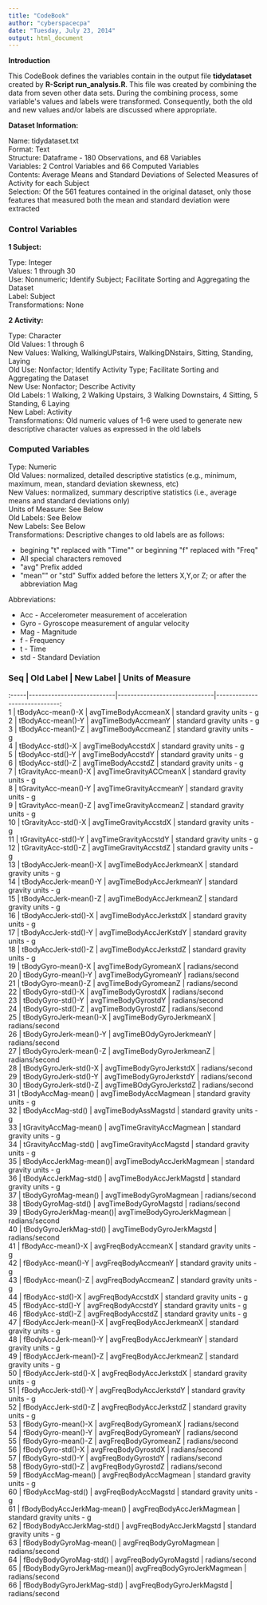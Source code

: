 ```yaml
---
title: "CodeBook"
author: "cyberspacecpa"
date: "Tuesday, July 23, 2014"
output: html_document
---
```


**Introduction**

This CodeBook defines the variables contain in the output file **tidydataset** created by **R-Script run_analysis.R**. This file was created by combining the data from seven other data sets. During the combining process, some variable's values and labels were transformed. Consequently, both the old and new values and/or labels are discussed where appropriate. 


**Dataset Information:**     

Name: tidydataset.txt      
Format: Text     
Structure: Dataframe - 180 Observations, and 68 Variables     
Variables: 2 Control Variables and 66 Computed Variables     
Contents: Average Means and Standard Deviations of Selected Measures of Activity for each Subject     
Selection: Of the 561 features contained in the original dataset, only those features that measured both the mean and standard deviation were extracted     

### Control Variables

**1 Subject:** 

Type: Integer     
Values: 1 through 30     
Use: Nonnumeric; Identify Subject; Facilitate Sorting and Aggregating the Dataset     
Label: Subject     
Transformations: None


**2 Activity:**     

Type: Character     
Old Values: 1 through 6     
New Values: Walking, WalkingUPstairs, WalkingDNstairs, Sitting, Standing, Laying           
Old Use: Nonfactor; Identify Activity Type; Facilitate Sorting and Aggregating the Dataset     
New Use: Nonfactor; Describe Activity     
Old Labels: 1 Walking, 2 Walking Upstairs, 3 Walking Downstairs, 4 Sitting, 5 Standing, 6 Laying     
New Label: Activity     
Transformations: Old numeric values of 1-6 were used to generate new descriptive character values as expressed in the old labels                            

    
### Computed Variables     

Type: Numeric     
Old Values: normalized, detailed descriptive statistics (e.g., minimum, maximum, mean, standard deviation skewness, etc)           
New Values: normalized, summary descriptive statistics (i.e., average means and standard deviations only)     
Units of Measure: See Below     
Old Labels: See Below     
New Labels: See Below     
Transformations: Descriptive changes to old labels are as follows: 

* begining "t" replaced with "Time"" or beginning "f" replaced with "Freq"      
* All special characters removed     
* "avg" Prefix added     
* "mean"" or "std" Suffix added before the letters X,Y,or Z; or after the abbreviation Mag

Abbreviations:     

* Acc - Accelerometer measurement of acceleration
* Gyro - Gyroscope measurement of angular velocity     
* Mag - Magnitude     
* f - Frequency     
* t - Time     
* std - Standard Deviation     
     
    
    
### Seq | Old Label         | New Label  |   Units of Measure      
:-----|---------------------------|------------------------------|-----------------------------:    
 1    | tBodyAcc-mean()-X | avgTimeBodyAccmeanX                  | standard gravity units - g                               
 2    | tBodyAcc-mean()-Y | avgTimeBodyAccmeanY                  | standard gravity units - g     
 3    | tBodyAcc-mean()-Z | avgTimeBodyAccmeanZ                  | standard gravity units - g                               
 4    | tBodyAcc-std()-X | avgTimeBodyAccstdX                    | standard gravity units - g                            
 5    | tBodyAcc-std()-Y | avgTimeBodyAccstdY                    | standard gravity units - g                       
 6    | tBodyAcc-std()-Z | avgTimeBodyAccstdZ                    | standard gravity units - g                        
 7    | tGravityAcc-mean()-X | avgTimeGravityACCmeanX            | standard gravity units - g         
 8    | tGravityAcc-mean()-Y | avgTimeGravityAccmeanY            | standard gravity units - g       
 9    | tGravityAcc-mean()-Z | avgTimeGravityAccmeanZ            | standard gravity units - g       
 10   | tGravityAcc-std()-X | avgTimeGravityAccstdX              | standard gravity units - g     
 11   | tGravityAcc-std()-Y | avgTimeGravityAccstdY              | standard gravity units - g     
 12   | tGravityAcc-std()-Z | avgTimeGravityAccstdZ              | standard gravity units - g     
 13   | tBodyAccJerk-mean()-X | avgTimeBodyAccJerkmeanX          | standard gravity units - g      
 14   | tBodyAccJerk-mean()-Y   | avgTimeBodyAccJerkmeanY        | standard gravity units - g      
 15   | tBodyAccJerk-mean()-Z   | avgTimeBodyAccJerkmeanZ        | standard gravity units - g     
 16   | tBodyAccJerk-std()-X    | avgTimeBodyAccJerkstdX         | standard gravity units - g     
 17   | tBodyAccJerk-std()-Y    | avgTimeBodyAccJerKstdY         | standard gravity units - g     
 18   | tBodyAccJerk-std()-Z    | avgTimeBodyAccJerkstdZ         | standard gravity units - g     
 19   | tBodyGyro-mean()-X      | avgTimeBodyGyromeanX           | radians/second     
 20   | tBodyGyro-mean()-Y      | avgTimeBodyGyromeanY           | radians/second       
 21   | tBodyGyro-mean()-Z |      avgTimeBodyGyromeanZ           | radians/second     
 22   | tBodyGyro-std()-X  |      avgTimeBodyGyrostdX            | radians/second     
 23   | tBodyGyro-std()-Y  |      avgTimeBodyGyrostdY            | radians/second     
 24   | tBodyGyro-std()-Z   |     avgTimeBodyGyrostdZ            | radians/second     
 25   | tBodyGyroJerk-mean()-X |  avgTimeBodyGyroJerkmeanX       | radians/second         
 26   | tBodyGyroJerk-mean()-Y  | avgTimeBOdyGyroJerkmeanY       | radians/second       
 27   | tBodyGyroJerk-mean()-Z  | avgTimeBodyGyroJerkmeanZ       | radians/second     
 28   | tBodyGyroJerk-std()-X   | avgTimeBodyGyroJerkstdX        | radians/second     
 29   | tBodyGyroJerk-std()-Y   | avgTimeBodyGyroJerkstdY        | radians/second     
 30   | tBodyGyroJerk-std()-Z   | avgTimeBOdyGyroJerkstdZ        | radians/second          
 31   | tBodyAccMag-mean() |      avgTimeBodyAccMagmean          | standard gravity units - g     
 32   | tBodyAccMag-std()  |      avgTimeBodyAssMagstd           | standard gravity units - g     
 33   | tGravityAccMag-mean() |   avgTimeGravityAccMagmean       | standard gravity units - g         
 34   | tGravityAccMag-std()  |   avgTimeGravityAccMagstd        | standard gravity units - g     
 35   | tBodyAccJerkMag-mean()|   avgTimeBodyAccJerkMagmean      | standard gravity units - g              
 36   | tBodyAccJerkMag-std() |   avgTimeBodyAccJerkMagstd       | standard gravity units - g     
 37   | tBodyGyroMag-mean() |     avgTimeBodyGyroMagmean         | radians/second     
 38   | tBodyGyroMag-std()  |     avgTimeBodyGyroMagstd          | radians/second     
 39   | tBodyGyroJerkMag-mean()|  avgTimeBodyGyroJerkMagmean     | radians/second         
 40   | tBodyGyroJerkMag-std() |  avgTimeBodyGyroJerkMagstd      | radians/second     
 41   | fBodyAcc-mean()-X    |    avgFreqBodyAccmeanX            | standard gravity units - g     
 42   | fBodyAcc-mean()-Y    |    avgFreqBodyAccmeanY            | standard gravity units - g     
 43   | fBodyAcc-mean()-Z    |    avgFreqBodyAccmeanZ            | standard gravity units - g     
 44   | fBodyAcc-std()-X    |     avgFreqBodyAccstdX             | standard gravity units - g     
 45   | fBodyAcc-std()-Y    |     avgFreqBodyAccstdY             | standard gravity units - g     
 46   | fBodyAcc-std()-Z    |     avgFreqBodyAccstdZ             | standard gravity units - g     
 47   | fBodyAccJerk-mean()-X |   avgFreqBodyAccJerkmeanX        | standard gravity units - g         
 48   | fBodyAccJerk-mean()-Y |   avgFreqBodyAccJerkmeanY        | standard gravity units - g      
 49   | fBodyAccJerk-mean()-Z |   avgFreqBodyAccJerkmeanZ        | standard gravity units - g     
 50   | fBodyAccJerk-std()-X  |   avgFreqBodyAccJerkstdX         | standard gravity units - g     
 51   | fBodyAccJerk-std()-Y   |  avgFreqBodyAccJerkstdY         | standard gravity units - g     
 52   | fBodyAccJerk-std()-Z    | avgFreqBodyAccJerkstdZ         | standard gravity units - g     
 53   | fBodyGyro-mean()-X    |   avgFreqBodyGyromeanX           | radians/second          
 54   | fBodyGyro-mean()-Y     |  avgFreqBodyGyromeanY           | radians/second     
 55   | fBodyGyro-mean()-Z     |  avgFreqBodyGyromeanZ           | radians/second     
 56   | fBodyGyro-std()-X     |   avgFreqBodyGyrostdX            | radians/second     
 57   | fBodyGyro-std()-Y     |   avgFreqBodyGyrostdY            | radians/second     
 58   | fBodyGyro-std()-Z     |   avgFreqBodyGyrostdZ            | radians/second     
 59   | fBodyAccMag-mean()     |  avgFreqBodyAccMagmean          | standard gravity units - g     
 60   | fBodyAccMag-std()     |   avgFreqBodyAccMagstd           | standard gravity units - g     
 61   | fBodyBodyAccJerkMag-mean() | avgFreqBodyAccJerkMagmean   | standard gravity units - g         
 62   | fBodyBodyAccJerkMag-std()  | avgFreqBodyAccJerkMagstd    | standard gravity units - g      
 63   | fBodyBodyGyroMag-mean() | avgFreqBodyGyroMagmean         | radians/second     
 64   | fBodyBodyGyroMag-std() | avgFreqBodyGyroMagstd           | radians/second     
 65   | fBodyBodyGyroJerkMag-mean()| avgFreqBodyGyroJerkMagmean  | radians/second         
 66   | fBodyBodyGyroJerkMag-std() | avgFreqBodyGyroJerkMagstd   | radians/second       

